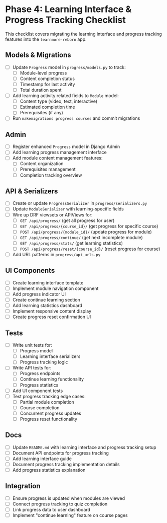 # Phase 4: Learning Interface & Progress Tracking Checklist

This checklist covers migrating the learning interface and progress tracking features into the `learnmore-reborn` app.

## Models & Migrations

- [ ] Update `Progress` model in `progress/models.py` to track:
  - [ ] Module-level progress
  - [ ] Content completion status
  - [ ] Timestamp for last activity
  - [ ] Total duration spent
- [ ] Add learning activity related fields to `Module` model:
  - [ ] Content type (video, text, interactive)
  - [ ] Estimated completion time
  - [ ] Prerequisites (if any)
- [ ] Run `makemigrations progress courses` and commit migrations

## Admin

- [ ] Register enhanced `Progress` model in Django Admin
- [ ] Add learning progress management interface
- [ ] Add module content management features:
  - [ ] Content organization
  - [ ] Prerequisites management
  - [ ] Completion tracking overview

## API & Serializers

- [ ] Create or update `ProgressSerializer` in `progress/serializers.py`
- [ ] Update `ModuleSerializer` with learning-specific fields
- [ ] Wire up DRF viewsets or APIViews for:
  - [ ] `GET /api/progress/` (get all progress for user)
  - [ ] `GET /api/progress/{course_id}/` (get progress for specific course)
  - [ ] `POST /api/progress/{module_id}/` (update progress for module)
  - [ ] `GET /api/progress/continue/` (get next incomplete module)
  - [ ] `GET /api/progress/stats/` (get learning statistics)
  - [ ] `POST /api/progress/reset/{course_id}/` (reset progress for course)
- [ ] Add URL patterns in `progress/api_urls.py`

## UI Components

- [ ] Create learning interface template
- [ ] Implement module navigation component
- [ ] Add progress indicator UI
- [ ] Create continue learning section
- [ ] Add learning statistics dashboard
- [ ] Implement responsive content display
- [ ] Create progress reset confirmation UI

## Tests

- [ ] Write unit tests for:
  - [ ] Progress model
  - [ ] Learning interface serializers
  - [ ] Progress tracking logic
- [ ] Write API tests for:
  - [ ] Progress endpoints
  - [ ] Continue learning functionality
  - [ ] Progress statistics
- [ ] Add UI component tests
- [ ] Test progress tracking edge cases:
  - [ ] Partial module completion
  - [ ] Course completion
  - [ ] Concurrent progress updates
  - [ ] Progress reset functionality

## Docs

- [ ] Update `README.md` with learning interface and progress tracking setup
- [ ] Document API endpoints for progress tracking
- [ ] Add learning interface guide
- [ ] Document progress tracking implementation details
- [ ] Add progress statistics explanation

## Integration

- [ ] Ensure progress is updated when modules are viewed
- [ ] Connect progress tracking to quiz completion
- [ ] Link progress data to user dashboard
- [ ] Implement "continue learning" feature on course pages